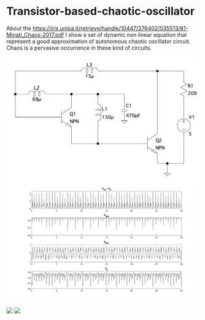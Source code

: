 # Transistor-based-chaotic-oscillator
About the https://iris.unipa.it/retrieve/handle/10447/276402/535513/81-Minati_Chaos-2017.pdf I show a set of dynamic non linear equation that represent a good approximation of autonomous chaotic oscillator circuit. Chaos is a pervasive occurrence in these kind of circuits.

<img align="middle" src="/circuit.png" alt="alt text" width="500">
<img align="middle" src="/signal.png" alt="alt text">
<p float="middle">
  <img src="/attractor_VC.gif" width="360" />
  <img src="/attractor_VBC1.gif" width="360" /> 
</p>
